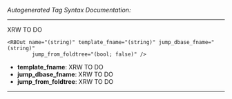 _Autogenerated Tag Syntax Documentation:_

---
XRW TO DO

```
<RBOut name="(string)" template_fname="(string)" jump_dbase_fname="(string)"
        jump_from_foldtree="(bool; false)" />
```

-   **template_fname**: XRW TO DO
-   **jump_dbase_fname**: XRW TO DO
-   **jump_from_foldtree**: XRW TO DO

---
